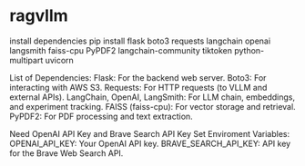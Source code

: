 # ragvllm
install dependencies
pip install flask boto3 requests langchain openai langsmith faiss-cpu PyPDF2 langchain-community tiktoken python-multipart uvicorn

List of Dependencies:
Flask: For the backend web server.
Boto3: For interacting with AWS S3.
Requests: For HTTP requests (to VLLM and external APIs).
LangChain, OpenAI, LangSmith: For LLM chain, embeddings, and experiment tracking.
FAISS (faiss-cpu): For vector storage and retrieval.
PyPDF2: For PDF processing and text extraction.

Need OpenAI API Key and Brave Search API Key
Set Enviroment Variables:
OPENAI_API_KEY: Your OpenAI API key.
BRAVE_SEARCH_API_KEY: API key for the Brave Web Search API.
